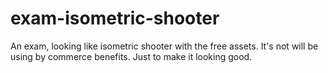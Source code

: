 # exam-isometric-shooter
An exam, looking like isometric shooter with the free assets. It's not will be using by commerce benefits. Just to make it looking good.
